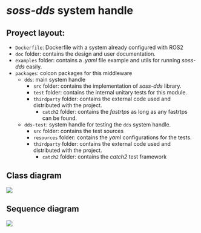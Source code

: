 # *soss-dds* system handle

## Proyect layout:
- `Dockerfile`: Dockerfile with a system already configured with ROS2
- `doc` folder: contains the design and user documentation.
- `examples` folder: contains a *.yaml* file example and utils for running *soss-dds* easily.
- `packages`: colcon packages for this middleware
    - `dds`: main system handle
        - `src` folder: contains the implementation of *soss-dds* library.
        - `test` folder: contains the internal unitary tests for this module.
        - `thirdparty` folder: contains the external code used and distributed with the project.
            - `catch2` folder: contains the *fastrtps* as long as any fastrtps can be found.
    - `dds-test`: system handle for testing the `dds` system handle.
        - `src` folder: contains the test sources
        - `resources` folder: contains the *yaml* configurations for the tests.
        - `thirdparty` folder: contains the external code used and distributed with the project.
            - `catch2` folder: contains the *catch2* test framework

## Class diagram
![](http://www.plantuml.com/plantuml/png/dLHDYzim4BtxLmpRYzF68RU54Cp2BakFXVHknjAiLwmj6SquD9J-z_f32ALsUsWkaUUzUVDcnl8J2tePkZRBBZSMwhwYrIrvU3WU3lO1FXT52T-6kZNyJluVdCjGi_AcNf4M1VHYbEdHIfOb3t0kYaJ-3oGLpI8B3eSIdfszacVZR1P9AoHJBJB3lP-V6Oo_Bw2SVJFDu2dVWHiplD4K8FU1jtMKUsChPnLjGC721eHwV1R3Tz2lO2sTIp1Mm1kod4vzWYJdmEcmFxDuOvjzuB_SB7P6ZLCQv_7zrbC9udgZU2DZ-G-4Ibmb8p_uRKWghRbAQkQxW7bg30lvIY_5vhnyFD8Uwi6qcdoWWlA4Gf6eKN0cxf8oAvLTCfYuxVknn7WQ3Rs_e608i-ZJQMapT3dfXzhzef7_c0hpAKtVs55y2LTU8l3_PWe8z6bZq14pDXJN0V46z6ASVSQshL5zfB9NKkByUJxBkoVK9NXID2TKIuIhk3z5vahvOZzjEtQRN1yudo6_x3-zlZu-7eyxk8p-Mv8HACjuYrPIm8vvUgUqviq9XyGD2BIUCoU5ltXy8gldZzLl)

## Sequence diagram
![](http://www.plantuml.com/plantuml/png/hLN1YXin3BtxAmPwQG-1dfTcMIWiFHRQMod2iRMxWiGUR4rW-lMrQ2OQ3VMo3Sqbdh6UtlEpf7cex0jFfwFpWNCPChzWWVfoUGove1jR10KQVUBXsrmPJrzyYaUxyLNNzlrqE59jIMsQwL13eSFczUUSpbWgvUGmCV4yn5YTs-y7IiJaZ_JBSziTzdidqeRTlL5qrmId9tgU2ie1wEmPhUJrWw1Niky60A41UF_XzRY2pzIs2yGv-HC5u7d41beeZHchTJ-H9DYoVjhjR7HbprDr4V_A8tu8nXgo1MtzwDZeunaBKtsZZNhBniIEfEzvf715_AkqkfJE6wLfgLbj_zEkEbA2d49FqsraKlUSfGMatfVEtDWz_bckgq-jlQu4fCtLc7Ejm1bQxZLIGnGgkWssOO3b2bLu1xdxyUvZ-pq-_hmNLAF559NsUY9XkAAsjjWJYITF9PyML-HFQUnj5mn8PmI9tvvKuvmkroxfIK7CwhYaM6kJMjptoV8kPbo0boeVkKL2E6WA8rtSY5YvJE7riGWWOINFKlitD8x5Txk_4zYPjXfwo-oSqdPwTWPZjxqUC4NvyhdV)

